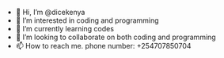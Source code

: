 - 👋 Hi, I’m @dicekenya
- 👀 I’m interested in coding and programming
- 🌱 I’m currently learning codes
- 💞️ I’m looking to collaborate on both coding and programming
- 📫 How to reach me. phone number: +254707850704

<!---
dicekenya/dicekenya is a ✨ special ✨ repository because its `README.md` (this file) appears on your GitHub profile.
You can click the Preview link to take a look at your changes.
--->
